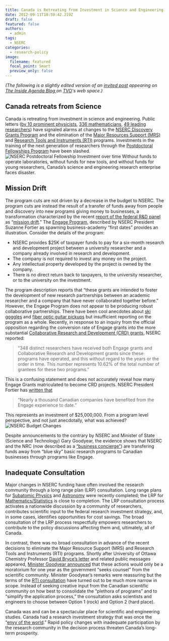 ```yaml
---
title: Canada is Retreating from Investment in Science and Engineering
date: 2012-09-11T18:59:42.219Z
draft: false
featured: false
authors:
  - admin
tags:
  - NSERC
categories:
  - research-policy
image:
  filename: featured
  focal_point: Smart
  preview_only: false
---
```



<em>(The following is a slightly edited version of an <a href="http://theagenda.tvo.org/blog/agenda-blogs/guest-post-canada-retreating-science">invited post</a> appearing on <a href="http://theagenda.tvo.org/blog">The Inside Agenda Blog </a>on <a href="http://ww3.tvo.org/">TVO</a>'s web space.)</em>
<h2>Canada retreats from Science</h2>
Canada is retreating from investment in science and engineering. Public letters (<a href="http://www.cap.ca/sites/cap.ca/files/article/2028/oct11-letter-cap-note.pdf">by 10 prominent physicists</a>, <a href="https://nmlc.math.ca/blog/blog/2011/04/26/canadian-mathematics-community-statement-about-nserc-discovery-grants/#comment-238">336 mathematicians</a>, <a href="http://www.uamh.devonian.ualberta.ca/en/CollectionActivities/~/media/uamh/CollectionActivities/May%2016-2012/Documents/NSERC_letter_of_concern_2012.pdf">49 leading researchers</a>) have signaled alarms at changes to the <a href="http://www.nserc-crsng.gc.ca/professors-professeurs/grants-subs/dgigp-psigp_eng.asp">NSERC Discovery Grants Program</a> and the elimination of the <a href="http://www.uamh.devonian.ualberta.ca/en/CollectionActivities/~/media/uamh/CollectionActivities/May%2016-2012/Documents/NSERC_letter_of_concern_2012.pdf">Major Resources Support (MRS)</a> and <a href="http://www.nserc-crsng.gc.ca/Professors-Professeurs/RTII-OIRI/RTI-OIR_eng.asp">Research Tools and Instruments (RTI)</a> programs. Investments in the training of the next generation of researchers through the <a href="http://www.nserc-crsng.gc.ca/Students-Etudiants/PD-NP/PDF-BP_eng.asp">Postdoctoral Fellowships Program</a> have been slashed.
<img src="http://blog.math.toronto.edu/colliand/files/2012/09/nserc-pdf.png" alt="NSERC Postdoctoral Fellowship Investment over time" />
Without funds to operate laboratories, without funds for new tools, and without funds for young researchers, Canada’s science and engineering research enterprise faces disaster.
<h2 id="missiondrift">Mission Drift</h2>
The program cuts are not driven by a decrease in the budget to NSERC. The program cuts are instead the result of a transfer of funds away from people and discovery into new programs giving money to businesses, a transformation characterized by the recent <a href="http://rd-review.ca/eic/site/033.nsf/eng/h_00287.html">report of the federal R&amp;D panel</a> as “<a href="http://blog.math.toronto.edu/colliand/2012/01/03/636/">mission drift</a>.” The <a href="http://www.nserc-crsng.gc.ca/Professors-Professeurs/RPP-PP/Engage-Engagement_eng.asp">Engage Program</a>, described by NSERC President Suzanne Fortier as spawning business-academy “first dates” provides an illustration. Consider the details of the program:
<ul>
	<li>NSERC provides $25K of taxpayer funds to pay for a six-month research and development project between a university researcher and a company already involved in research and development.</li>
	<li>The company is not required to invest any money on the project.</li>
	<li>Any intellectual property developed by the project is owned by the company.</li>
	<li>There is no direct return back to taxpayers, to the university researcher, or to the university on the investment.</li>
</ul>
The program description reports that “these grants are intended to foster the development of new research partnerships between an academic researcher and a company that have never collaborated together before.” However, the Engage Program does not appear to be producing robust collaborative partnerships. There have been cool anecdotes about <a href="http://www.publicaffairs.ubc.ca/2011/10/05/making-a-smarter-ski-goggle-in-the-middle-of-summer/">ski goggles</a> and <a href="http://www.nserc-crsng.gc.ca/Media-Media/ImpactStory-ArticlesPercutant_eng.asp?ID=1064">fiber optic guitar pickups</a> but insufficient reporting on the program as a whole. Recently, in response to an inquiry from the official opposition regarding the conversion rate of Engage grants into the more substantial <a href="http://www.nserc-crsng.gc.ca/Professors-Professeurs/RPP-PP/CRD-RDC_eng.asp">Collaborative Research and Development (CRD) grants</a>, NSERC reported:
<blockquote>“348 distinct researchers have received both Engage grants and Collaborative Research and Development grants since these programs have operated, and this without regard to the years or the order in time. This number represents 10.62% of the total number of grantees for these two programs.”</blockquote>
This is a confusing statement and does not accurately reveal how many Engage Grants matriculated to become CRD projects. NSERC President Fortier has <a href="http://www.google.ca/url?sa=t&amp;rct=j&amp;q=&amp;esrc=s&amp;source=web&amp;cd=10&amp;ved=0CG0QFjAJ&amp;url=http%3A%2F%2Fwww.hilltimes.com%2Fpb%2Fview%2F2011-10-03&amp;ei=HkRKUP-zL4ezyQHGiYC4Aw&amp;usg=AFQjCNGB67JgyvHFqivD3DhVYqF7-IIR3g&amp;sig2=lNQTylU7-wmqdtdT-SjyMQ&amp;cad=rja">written that</a>
<blockquote>“Nearly a thousand Canadian companies have benefited from the Engage experience to date.”</blockquote>
This represents an investment of $25,000,000. From a program level perspective, and not just anecdotally, what was achieved?

<img src="https://d3kex6ty6anzzh.cloudfront.net/cache/67/6721caba89a7c969f58e3975e506cd78ae990394" alt="NSERC Budget Changes" />

Despite announcements to the contrary by NSERC and Minister of State (Science and Technology) Gary Goodyear, the evidence shows that NSERC and the NRC (now described as a <a href="http://www.cbc.ca/news/technology/story/2012/03/06/technology-goodyear-national-research-council.html">“business concierge”</a>) are transfering funds away from “blue sky” basic research programs to Canadian businesses through programs like Engage.
<h2 id="inadequateconsultation">Inadequate Consultation</h2>
Major changes in NSERC funding have often involved the research community through a long range plan (LRP) consultation. Long range plans for <a href="http://www.subatomicphysics.ca/documents/SUB_ENG_FINAL_201116.pdf">Subatomic Physics</a> and <a href="http://www.casca.ca/lrp/">Astronomy</a> were recently completed; the LRP for <a href="http://longrangeplan.ca/">Mathematics/Statistics</a> is close to completion. The LRP consultation process activates a nationwide discussion by a community of researchers, contributes scientific input to the federal research investment strategy, and, in some cases, identifies opportunities for cost savings. The broad consultation of the LRP process respectfully empowers researchers to contribute to the policy discussions affecting them and, ultimately, all of Canada.

In contrast, there was no broad consultation in advance of the recent decisions to eliminate the Major Resource Support (MRS) and Research Tools and Instruments (RTI) programs. Shortly after University of Ottawa Chemistry Professor <a href="http://www.uamh.devonian.ualberta.ca/en/CollectionActivities/~/media/uamh/CollectionActivities/May%2016-2012/Documents/NSERC_letter_of_concern_2012.pdf">David Bryce’s letter</a> and related public messages appeared, <a href="http://www.cbc.ca/allinaday/2012/05/15/minister-goodyears-response-to-nserc-cuts/">Minister Goodyear announced</a> that these actions would only be a moratorium for one year as the government “seeks counsel” from the scientific community. Minister Goodyear’s remarks were reassuring but the terms of the <a href="http://www.nserc-crsng.gc.ca/NSERC-CRSNG/Reports-Rapports/Connect-Connect_eng.asp">RTI consultation</a> have turned out to be much more narrow in scope. Instead of seeking creative input from the Canadian scientific community on how best to consolidate the “plethora of programs” and to “simplify the application process,” the consultation asks scientists and engineers to choose between Option 1 (rock) and Option 2 (hard place).

Canada was and can be a spectacular place for scientific and engineering studies. Canada had a research investment strategy that was once the “<a href="http://www.nserc-crsng.gc.ca/nserc-crsng/fundingdecisions-decisionsfinancement/DGSummary-SDSommaire_eng.asp">envy of the world</a>.” Rapid policy changes with inadequate participation by the research community in the decision process threaten Canada’s long-term prosperity.